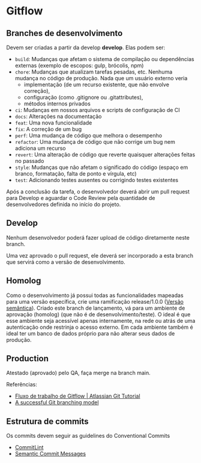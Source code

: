 # Gitflow

## Branches de desenvolvimento

Devem ser criadas a partir da develop **develop**. Elas podem ser:

- `build`: Mudanças que afetam o sistema de compilação ou dependências externas (exemplo de escopos: gulp, brócolis, npm)
- `chore`: Mudanças que atualizam tarefas pesadas, etc. Nenhuma mudança no código de produção. Nada que um usuário externo veria
  - implementação (de um recurso existente, que não envolve correção),
  - configuração (como .gitignore ou .gitattributes),
  - métodos internos privados
- `ci`: Mudanças em nossos arquivos e scripts de configuração de CI
- `docs`: Alterações na documentação
- `feat`: Uma nova funcionalidade
- `fix`: A correção de um bug
- `perf`: Uma mudança de código que melhora o desempenho
- `refactor`: Uma mudança de código que não corrige um bug nem adiciona um recurso
- `revert`: Uma alteração de código que reverte quaisquer alterações feitas no passado
- `style`: Mudanças que não afetam o significado do código (espaço em branco, formatação, falta de ponto e vírgula, etc)
- `test`: Adicionando testes ausentes ou corrigindo testes existentes

Após a conclusão da tarefa, o desenvolvedor deverá abrir um pull request para Develop e aguardar o Code Review pela quantidade de desenvolvedores definida no início do projeto.

## **Develop**

Nenhum desenvolvedor poderá fazer upload de código diretamente neste branch.

Uma vez aprovado o pull request, ele deverá ser incorporado a esta branch que servirá como a versão de desenvolvimento.

## **Homolog**

Como o desenvolvimento já possui todas as funcionalidades mapeadas para uma versão específica, crie uma ramificação release/1.0.0 ([Versão semântica](https://semver.org/)). Criado este branch de lançamento, vá para um ambiente de aprovação (homolog) (que não é de desenvolvimento/teste). O ideal é que esse ambiente seja acessível apenas internamente, na rede ou atrás de uma autenticação onde restrinja o acesso externo. Em cada ambiente também é ideal ter um banco de dados próprio para não alterar seus dados de produção.

## **Production**

Atestado (aprovado) pelo QA, faça merge na branch main.

Referências:

- [Fluxo de trabalho de Gitflow | Atlassian Git Tutorial](https://www.atlassian.com/br/git/tutorials/comparing-workflows/gitflow-workflow)
- [A successful Git branching model](https://nvie.com/posts/a-successful-git-branching-model/)

## Estrutura de commits

Os commits devem seguir as guidelines do Conventional Commits

- [CommitLint](https://github.com/conventional-changelog/commitlint)
- [Semantic Commit Messages](docs/semantic-commit-messages.md)
